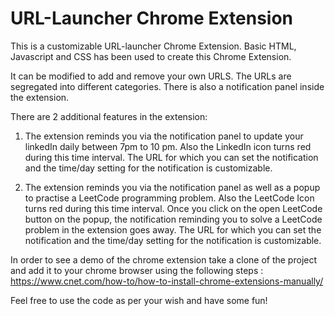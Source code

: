 # URL-Launcher Chrome Extension

This is a customizable URL-launcher Chrome Extension. 
Basic HTML, Javascript and CSS has been used to create this Chrome Extension.

It can be modified to add and remove your own URLS. 
The URLs are segregated into different categories.
There is also a notification panel inside the extension.

There are 2 additional features in the extension:

1. The extension reminds you via the notification panel to update your linkedIn daily between 7pm to 10 pm.
   Also the LinkedIn icon turns red during this time interval. The URL for which you can set the notification and the time/day    setting for the notification is customizable.

2. The extension reminds you via the notification panel as well as a popup to practise a LeetCode programming problem.
   Also the LeetCode Icon turns red during this time interval. Once you click on the open LeetCode button on the popup, the      notification reminding you to solve a LeetCode problem in the extension goes away.
   The URL for which you can set the notification and the time/day setting for the notification is customizable.
   
   
In order to see a demo of the chrome extension take a clone of the project and add it to your chrome browser using the following steps : 
https://www.cnet.com/how-to/how-to-install-chrome-extensions-manually/


Feel free to use the code as per your wish and have some fun!
   
